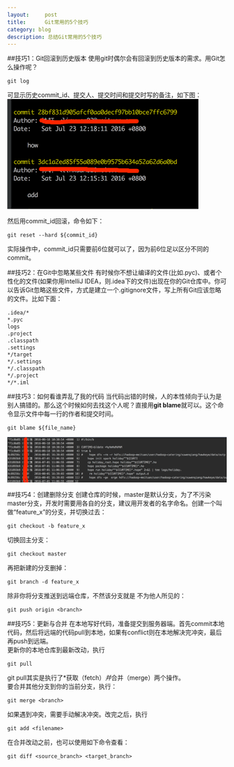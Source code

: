 ```yaml
---
layout:     post
title:      Git常用的5个技巧
category: blog
description: 总结Git常用的5个技巧
---
```


##技巧1：Git回滚到历史版本
使用git时偶尔会有回滚到历史版本的需求。用Git怎么操作呢？

    git log

可显示历史commit_id、提交人、提交时间和提交时写的备注，如下图：
![gitlog](../images/gitskillscollection/gitlog.png)

然后用commit_id回滚，命令如下：

	git reset --hard ${commit_id}
实际操作中，commit_id只需要前6位就可以了，因为前6位足以区分不同的commit。

##技巧2：在Git中忽略某些文件
有时候你不想让编译的文件(比如.pyc)、或者个性化的文件(如果你用IntelliJ IDEA，则.idea下的文件)出现在你的Git仓库中。你可以告诉Git忽略这些文件，方式是建立一个.gitignore文件，写上所有Git应该忽略的文件。比如下面：

	.idea/*
	*.pyc
	logs
	.project
	.classpath
	.settings
	*/target
	*/.settings
	*/.classpath
	*/.project
	*/*.iml

##技巧3：如何看谁弄乱了我的代码
当代码出错的时候，人的本性倾向于认为是别人搞错的。那么这个时候如何去找这个人呢？直接用**git blame**就可以。这个命令显示文件中每一行的作者和提交时间。
	
	git blame ${file_name}
![gitblame](../images/gitskillscollection/gitblame.png)

##技巧4：创建删除分支
创建仓库的时候，master是默认分支，为了不污染master分支，开发时需要用各自的分支，建议用开发者的名字命名。创建一个叫做“feature_x”的分支，并切换过去：

	git checkout -b feature_x
切换回主分支：

	git checkout master
再把新建的分支删掉：

	git branch -d feature_x
除非你将分支推送到远端仓库，不然该分支就是 不为他人所见的：

	git push origin <branch>
	
##技巧5：更新与合并
在本地写好代码，准备提交到服务器端。首先commit本地代码，然后将远端的代码pull到本地，如果有conflict则在本地解决完冲突，最后再push到远端。   
更新你的本地仓库到最新改动，执行  

	git pull
git pull其实是执行了*获取（fetch）*并*合并（merge）两个操作。   
要合并其他分支到你的当前分支，执行：    
	
	git merge <branch>
如果遇到冲突，需要手动解决冲突。改完之后，执行  
	
	git add <filename>
在合并改动之前，也可以使用如下命令查看：
	
	git diff <source_branch> <target_branch>
